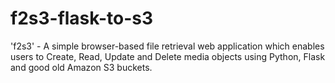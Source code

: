 # f2s3-flask-to-s3
'f2s3' - A simple browser-based file retrieval web application which enables users to Create, Read, Update and Delete media objects using Python, Flask and good old Amazon S3 buckets.
